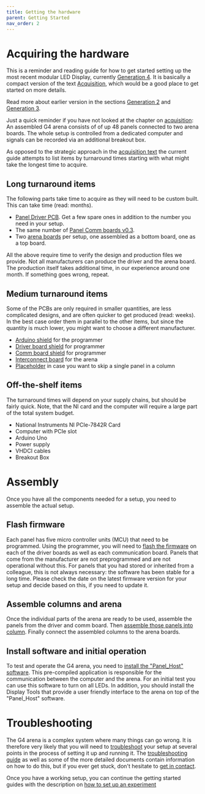 ```yaml
---
title: Getting the hardware
parent: Getting Started
nav_order: 2
---
```


# Acquiring the hardware

This is a reminder and reading guide for how to get started setting up the most recent modular LED Display, currently [Generation 4](g4_system.md). It is basically a compact version of the text [Acquisition](G4-Acquisition.md), which would be a good place to get started on more details.

Read more about earlier version in the sections [Generation 2]({{site.baseurl}}/Generation%203/Software/docs/g2-panels.html) and [Generation 3]({{site.baseurl}}/Generation%203/index.html).

Just a quick reminder if you have not looked at the chapter on [acquisition](G4-Acquisition.md): An assembled G4 arena consists of of up 48 panels connected to two arena boards. The whole setup is controlled from a dedicated computer and signals can be recorded via an additional breakout box.

As opposed to the strategic approach in the [acquisition text](G4-Acquisition.md) the current guide attempts to list items by turnaround times starting with what might take the longest time to acquire.

## Long turnaround items

The following parts take time to acquire as they will need to be custom built. This can take time (read: months).

- [Panel Driver PCB]({{site.baseurl}}/Generation%204/Panel/docs/driver.html#driver-v1). Get a few spare ones in addition to the number you need in your setup.
- The same number of [Panel Comm boards v0.3]({{site.baseurl}}/Generation%204/Hardware/docs/comm.html#comm-v0p3).
- Two [arena boards]({{site.baseurl}}/Generation%204/Hardware/docs/comm.html) per setup, one assembled as a bottom board, one as a top board.

All the above require time to verify the design and production files we provide. Not all manufacturers can produce the driver and the arena board. The production itself takes additional time, in our experience around one month. If something goes wrong, repeat.

## Medium turnaround items

Some of the PCBs are only required in smaller quantities, are less complicated designs, and are often quicker to get produced (read: weeks). In the best case order them in parallel to the other items, but since the quantity is much lower, you might want to choose a different manufacturer.

- [Arduino shield]({{site.baseurl}}/Generation%204/Firmware/docs/programmer.html#arduino-shield) for the programmer
- [Driver board shield]({{site.baseurl}}/Generation%204/Firmware/docs/programmer.html#driver-board-shield) for programmer
- [Comm board shield]({{site.baseurl}}/Generation%204/Firmware/docs/programmer.html#comm-board-shield) for programmer
- [Interconnect board]({{site.baseurl}}/Generation%204/Arena/docs/arena.html#interconnect) for the arena
- [Placeholder]({{site.baseurl}}/Generation%204/Hardware/docs/comm.html#placeholder) in case you want to skip a single panel in a column

## Off-the-shelf items

The turnaround times will depend on your supply chains, but should be fairly quick. Note, that the NI card and the computer will require a large part of the total system budget.

- National Instruments NI PCIe-7842R Card
- Computer with PCIe slot
- Arduino Uno
- Power supply
- VHDCI cables
- Breakout Box

# Assembly

Once you have all the components needed for a setup, you need to assemble the actual setup.

## Flash firmware

Each panel has five micro controller units (MCU) that need to be programmed. Using the programmer, you will need to [flash the firmware]({{site.baseurl}}/Generation%204/Firmware/docs/) on each of the driver boards as well as each communication board. Panels that come from the manufacturer are not preprogrammed and are not operational without this. For panels that you had stored or inherited from a colleague, this is not always necessary: the software has been stable for a long time. Please check the date on the latest firmware version for your setup and decide based on this, if you need to update it.

## Assemble columns and arena

Once the individual parts of the arena are ready to be used, assemble the panels from the driver and comm board. Then [assemble those panels into column]({{site.baseurl}}/docs/G4-Assembly.html#assemble-columns). Finally connect the assembled columns to the arena boards.

## Install software and initial operation

To test and operate the G4 arena, you need to [install the "Panel_Host" software]({{site.baseurl}}/docs/G4-Assembly.html#install-software). This pre-compiled application is responsible for the communication between the computer and the arena. For an initial test you can use this software to turn on all LEDs. In addition, you should install the Display Tools that provide a user friendly interface to the arena on top of the "Panel_Host" software.

# Troubleshooting

The G4 arena is a complex system where many things can go wrong. It is therefore very likely that you will need to [troubleshoot]({{site.baseurl}}/docs/G4-troubleshooting.html) your setup at several points in the process of setting it up and running it. The [troubleshooting guide]({{site.baseurl}}/docs/G4-troubleshooting.html) as well as some of the more detailed documents contain information on how to do this, but if you ever get stuck, don't hesitate to [get in contact]({{site.baseurl}}/Contact.html).

Once you have a working setup, you can continue the getting started guides with the description on [how to set up an experiment]({{site.baseurl}}/Generation%204/Display_Tools/docs/G4DisplayOverview.html)
